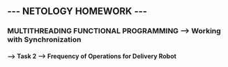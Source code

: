 ## --- NETOLOGY HOMEWORK ---
### MULTITHREADING FUNCTIONAL PROGRAMMING --> Working with Synchronization


#### --> Task 2 --> Frequency of Operations for Delivery Robot
